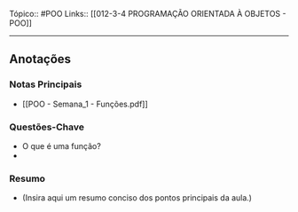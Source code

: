 Tópico:: #POO
Links:: [[012-3-4 PROGRAMAÇÃO ORIENTADA À OBJETOS - POO]]

---
## Anotações

### Notas Principais

- [[POO - Semana_1 - Funções.pdf]]

### Questões-Chave

- O que é uma função?
- 

### Resumo

- (Insira aqui um resumo conciso dos pontos principais da aula.)
